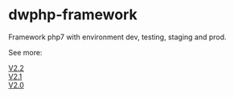 # dwphp-framework

Framework php7 with environment dev, testing, staging and prod.

See more:

[V2.2](https://github.com/dezwork/dwphp-framework/tree/v2.2)<br/>
[V2.1](https://github.com/dezwork/dwphp-framework/tree/v2.1)<br/>
[V2.0](https://github.com/dezwork/dwphp-framework/tree/v2.0)<br/>